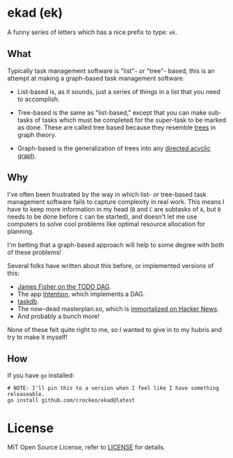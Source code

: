 # ekad (ek)

A funny series of letters which has a nice prefix to type: `ek`.

## What

Typically task management software is "list"- or "tree"- based,
this is an attempt at making a graph-based task management software.

- List-based is, as it sounds, just a series of things in a list that you need to accomplish.

- Tree-based is the same as "list-based," except that you can make sub-tasks of tasks
  which must be completed for the super-task to be marked as done.
  These are called tree based because they resemble
  [trees](https://en.wikipedia.org/wiki/Tree_(graph_theory))
  in graph theory.

- Graph-based is the generalization of trees into any
  [directed acyclic graph](https://en.wikipedia.org/wiki/Directed_acyclic_graph).

## Why

I've often been frustrated by the way in which list- or tree-based
task management software fails to capture complexity in real work.
This means I have to keep more information in my head
(`B` and `C` are subtasks of `A`, but `B` needs to be done before `C` can be started),
and doesn't let me use computers to solve cool problems like
optimal resource allocation for planning.

I'm betting that a graph-based approach will help
to some degree with both of these problems!

Several folks have written about this before,
or implemented versions of this:

- [James Fisher on the TODO DAG](https://jameshfisher.com/2013/12/19/todo-dag/).
- The app [Intention](https://about.i.ntention.app/), which implements a DAG.
- [taskdb](https://github.com/andrey-utkin/taskdb).
- The now-dead masterplan.so, which is [immortalized on Hacker News](https://news.ycombinator.com/item?id=30205699).
- And probably a bunch more!

None of these felt quite right to me,
so I wanted to give in to my hubris
and try to make it myself!

## How

If you have `go` installed:

```shell
# NOTE: I'll pin this to a version when I feel like I have something releaseable.
go install github.com/crockeo/ekad@latest
```

# License

MIT Open Source License, refer to [LICENSE](./LICENSE) for details.
